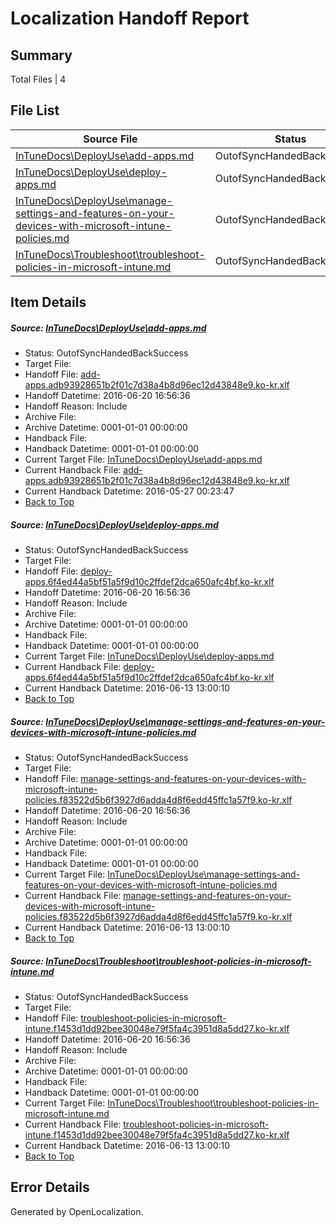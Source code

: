 # <a name='report-top'></a> Localization Handoff Report

## Summary
 Total Files | 4

## File List
 Source File | Status | Details 
 ----------- | ------ | ------- 
 [InTuneDocs\DeployUse\add-apps.md](https://github.com/Microsoft/IntuneDocs-pr/blob/f85e91b985d9d30c71dff9e0d910293354fc40b7/InTuneDocs/DeployUse/add-apps.md) | OutofSyncHandedBackSuccess | [Details](#119a795697feb0cdbc2b93293cd66df7e77147cf12)
 [InTuneDocs\DeployUse\deploy-apps.md](https://github.com/Microsoft/IntuneDocs-pr/blob/e6b995118e66fd146a68b49ce4decdcbd1fe3572/InTuneDocs/DeployUse/deploy-apps.md) | OutofSyncHandedBackSuccess | [Details](#a68cb85602bd585539147c7d7d38c0d906f2b1f734)
 [InTuneDocs\DeployUse\manage-settings-and-features-on-your-devices-with-microsoft-intune-policies.md](https://github.com/Microsoft/IntuneDocs-pr/blob/ac3417781df0a5b092a70620aa7343849b1e8c82/InTuneDocs/DeployUse/manage-settings-and-features-on-your-devices-with-microsoft-intune-policies.md) | OutofSyncHandedBackSuccess | [Details](#d9504716817a753a87aa2f69884b5931731a7e2e73)
 [InTuneDocs\Troubleshoot\troubleshoot-policies-in-microsoft-intune.md](https://github.com/Microsoft/IntuneDocs-pr/blob/ac3417781df0a5b092a70620aa7343849b1e8c82/InTuneDocs/Troubleshoot/troubleshoot-policies-in-microsoft-intune.md) | OutofSyncHandedBackSuccess | [Details](#3ac6b06b7eb85503786b4d8b0b9bd2a30d2a15e61149)

## Item Details
##### <a name='119a795697feb0cdbc2b93293cd66df7e77147cf12'></a> Source: [InTuneDocs\DeployUse\add-apps.md](https://github.com/Microsoft/IntuneDocs-pr/blob/f85e91b985d9d30c71dff9e0d910293354fc40b7/InTuneDocs/DeployUse/add-apps.md)
* Status: OutofSyncHandedBackSuccess
* Target File: 
* Handoff File: [add-apps.adb93928651b2f01c7d38a4b8d96ec12d43848e9.ko-kr.xlf](https://github.com/Microsoft/EM.handoff/blob/f517607ca83b1310ccb83d73c8c24bb7058b79a9/ol-handoff/Microsoft/IntuneDocs-pr.ko-kr/master/add-apps.adb93928651b2f01c7d38a4b8d96ec12d43848e9.ko-kr.xlf)
* Handoff Datetime: 2016-06-20 16:56:36
* Handoff Reason: Include
* Archive File: 
* Archive Datetime: 0001-01-01 00:00:00
* Handback File: 
* Handback Datetime: 0001-01-01 00:00:00
* Current Target File: [InTuneDocs\DeployUse\add-apps.md](https://github.com/Microsoft/IntuneDocs-pr.ko-kr/blob/0123fd93b76670ee3efe710859867697cf359ee6/InTuneDocs/DeployUse/add-apps.md)
* Current Handback File: [add-apps.adb93928651b2f01c7d38a4b8d96ec12d43848e9.ko-kr.xlf](https://github.com/Microsoft/EM.handback/blob/b4481eefb625088758f39b0c01ee565c6ac06520/ol-handback/Microsoft/IntuneDocs-pr.ko-kr/master/add-apps.adb93928651b2f01c7d38a4b8d96ec12d43848e9.ko-kr.xlf)
* Current Handback Datetime: 2016-05-27 00:23:47
* [Back to Top](#report-top)

##### <a name='a68cb85602bd585539147c7d7d38c0d906f2b1f734'></a> Source: [InTuneDocs\DeployUse\deploy-apps.md](https://github.com/Microsoft/IntuneDocs-pr/blob/e6b995118e66fd146a68b49ce4decdcbd1fe3572/InTuneDocs/DeployUse/deploy-apps.md)
* Status: OutofSyncHandedBackSuccess
* Target File: 
* Handoff File: [deploy-apps.6f4ed44a5bf51a5f9d10c2ffdef2dca650afc4bf.ko-kr.xlf](https://github.com/Microsoft/EM.handoff/blob/f517607ca83b1310ccb83d73c8c24bb7058b79a9/ol-handoff/Microsoft/IntuneDocs-pr.ko-kr/master/deploy-apps.6f4ed44a5bf51a5f9d10c2ffdef2dca650afc4bf.ko-kr.xlf)
* Handoff Datetime: 2016-06-20 16:56:36
* Handoff Reason: Include
* Archive File: 
* Archive Datetime: 0001-01-01 00:00:00
* Handback File: 
* Handback Datetime: 0001-01-01 00:00:00
* Current Target File: [InTuneDocs\DeployUse\deploy-apps.md](https://github.com/Microsoft/IntuneDocs-pr.ko-kr/blob/61a83e35c768510d7c18f69ecef548e3f0930915/InTuneDocs/DeployUse/deploy-apps.md)
* Current Handback File: [deploy-apps.6f4ed44a5bf51a5f9d10c2ffdef2dca650afc4bf.ko-kr.xlf](https://github.com/Microsoft/EM.handback/blob/61485e51c37314514064cea57a17d8746bb96d38/ol-handback/Microsoft/IntuneDocs-pr.ko-kr/master/deploy-apps.6f4ed44a5bf51a5f9d10c2ffdef2dca650afc4bf.ko-kr.xlf)
* Current Handback Datetime: 2016-06-13 13:00:10
* [Back to Top](#report-top)

##### <a name='d9504716817a753a87aa2f69884b5931731a7e2e73'></a> Source: [InTuneDocs\DeployUse\manage-settings-and-features-on-your-devices-with-microsoft-intune-policies.md](https://github.com/Microsoft/IntuneDocs-pr/blob/ac3417781df0a5b092a70620aa7343849b1e8c82/InTuneDocs/DeployUse/manage-settings-and-features-on-your-devices-with-microsoft-intune-policies.md)
* Status: OutofSyncHandedBackSuccess
* Target File: 
* Handoff File: [manage-settings-and-features-on-your-devices-with-microsoft-intune-policies.f83522d5b6f3927d6adda4d8f6edd45ffc1a57f9.ko-kr.xlf](https://github.com/Microsoft/EM.handoff/blob/f517607ca83b1310ccb83d73c8c24bb7058b79a9/ol-handoff/Microsoft/IntuneDocs-pr.ko-kr/master/manage-settings-and-features-on-your-devices-with-microsoft-intune-policies.f83522d5b6f3927d6adda4d8f6edd45ffc1a57f9.ko-kr.xlf)
* Handoff Datetime: 2016-06-20 16:56:36
* Handoff Reason: Include
* Archive File: 
* Archive Datetime: 0001-01-01 00:00:00
* Handback File: 
* Handback Datetime: 0001-01-01 00:00:00
* Current Target File: [InTuneDocs\DeployUse\manage-settings-and-features-on-your-devices-with-microsoft-intune-policies.md](https://github.com/Microsoft/IntuneDocs-pr.ko-kr/blob/61a83e35c768510d7c18f69ecef548e3f0930915/InTuneDocs/DeployUse/manage-settings-and-features-on-your-devices-with-microsoft-intune-policies.md)
* Current Handback File: [manage-settings-and-features-on-your-devices-with-microsoft-intune-policies.f83522d5b6f3927d6adda4d8f6edd45ffc1a57f9.ko-kr.xlf](https://github.com/Microsoft/EM.handback/blob/61485e51c37314514064cea57a17d8746bb96d38/ol-handback/Microsoft/IntuneDocs-pr.ko-kr/master/manage-settings-and-features-on-your-devices-with-microsoft-intune-policies.f83522d5b6f3927d6adda4d8f6edd45ffc1a57f9.ko-kr.xlf)
* Current Handback Datetime: 2016-06-13 13:00:10
* [Back to Top](#report-top)

##### <a name='3ac6b06b7eb85503786b4d8b0b9bd2a30d2a15e61149'></a> Source: [InTuneDocs\Troubleshoot\troubleshoot-policies-in-microsoft-intune.md](https://github.com/Microsoft/IntuneDocs-pr/blob/ac3417781df0a5b092a70620aa7343849b1e8c82/InTuneDocs/Troubleshoot/troubleshoot-policies-in-microsoft-intune.md)
* Status: OutofSyncHandedBackSuccess
* Target File: 
* Handoff File: [troubleshoot-policies-in-microsoft-intune.f1453d1dd92bee30048e79f5fa4c3951d8a5dd27.ko-kr.xlf](https://github.com/Microsoft/EM.handoff/blob/f517607ca83b1310ccb83d73c8c24bb7058b79a9/ol-handoff/Microsoft/IntuneDocs-pr.ko-kr/master/troubleshoot-policies-in-microsoft-intune.f1453d1dd92bee30048e79f5fa4c3951d8a5dd27.ko-kr.xlf)
* Handoff Datetime: 2016-06-20 16:56:36
* Handoff Reason: Include
* Archive File: 
* Archive Datetime: 0001-01-01 00:00:00
* Handback File: 
* Handback Datetime: 0001-01-01 00:00:00
* Current Target File: [InTuneDocs\Troubleshoot\troubleshoot-policies-in-microsoft-intune.md](https://github.com/Microsoft/IntuneDocs-pr.ko-kr/blob/61a83e35c768510d7c18f69ecef548e3f0930915/InTuneDocs/Troubleshoot/troubleshoot-policies-in-microsoft-intune.md)
* Current Handback File: [troubleshoot-policies-in-microsoft-intune.f1453d1dd92bee30048e79f5fa4c3951d8a5dd27.ko-kr.xlf](https://github.com/Microsoft/EM.handback/blob/61485e51c37314514064cea57a17d8746bb96d38/ol-handback/Microsoft/IntuneDocs-pr.ko-kr/master/troubleshoot-policies-in-microsoft-intune.f1453d1dd92bee30048e79f5fa4c3951d8a5dd27.ko-kr.xlf)
* Current Handback Datetime: 2016-06-13 13:00:10
* [Back to Top](#report-top)


## Error Details

Generated by OpenLocalization.

